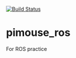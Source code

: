[![Build Status](https://travis-ci.org/kumanozawa/pimouse_ros.svg?branch=master)](https://travis-ci.org/kumanozawa/pimouse_ros)

# pimouse_ros
For ROS practice

